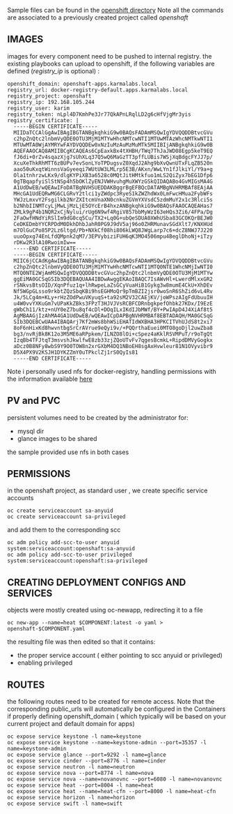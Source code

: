 Sample files can be found in the [openshift directory](https://github.com/karmab/openshaft/tree/master/openshift)
Note all the commands are associated to a previously created project called *openshaft*

## IMAGES

images for every component need to be pushed to internal registry. the existing playbooks can upload to openshift, if the following variables are defined (*registry_ip* is optional) :

```
openshift_domain: openshaft-apps.karmalabs.local
registry_url: docker-registry-default.apps.karmalabs.local
registry_project: openshaft
registry_ip: 192.168.105.244
registry_user: karim
registry_token: nLpl4D7KmhPe3Jr77QkAPnLRqlLD2g6cHfVjgMr3yis
registry_certificate: |
  -----BEGIN CERTIFICATE-----
  MIIDaTCCAlGgAwIBAgIBGTANBgkqhkiG9w0BAQsFADAmMSQwIgYDVQQDDBtvcGVu
  c2hpZnQtc2lnbmVyQDE0OTU3MjM1MTYwHhcNMTcwNTI1MTUwMTAzWhcNMTkwNTI1
  MTUwMTA0WjAYMRYwFAYDVQQDEw0xNzIuMzAuMzMuMTk5MIIBIjANBgkqhkiG9w0B
  AQEFAAOCAQ8AMIIBCgKCAQEAs6CpEaxkBx4tXHBH/TWq7ThJaJWD08Egp5keT9EQ
  fJ6di+0rZv4sqazXjg7sUhXLq37Q5wQ6MaGzTT3pffLUBis7WSjXqBdgcFYJJ7p/
  XcuXeThkRhMTT6zBUPv7evSonLYoTPDugsvZ0XqdJ2Ahg9bXvQwnUTxFLqZB520n
  aao50uKxqtWinnsVaGyeeqi7WUtUW3LMLrp5E3B/AKxn/WwLYn1fJlkiYl/Y9a+g
  Ola1tnhrzwLKx9/dlgKYPiXB3a6528c0MQtJitHMtkfuo1mLS2QiZyx7bEG1Dfp6
  0gTBqapfyiSlStNSp4h5bOKlZyENJVWHvuhgMuXWYzGSkQIDAQABo4GvMIGsMA4G
  A1UdDwEB/wQEAwIFoDATBgNVHSUEDDAKBggrBgEFBQcDATAMBgNVHRMBAf8EAjAA
  MHcGA1UdEQRwMG6CLGRvY2tlci1yZWdpc3RyeS1kZWZhdWx0LmFwcHMua2FybWFs
  YWJzLmxvY2Fsgilkb2NrZXItcmVnaXN0cnkuZGVmYXVsdC5zdmMuY2x1c3Rlci5s
  b2NhbIINMTcyLjMwLjMzLjE5OYcErB4hxzANBgkqhkiG9w0BAQsFAAOCAQEAHas7
  ZMLk9gP4b1NQR2xCjNylui/rUg6N9wf4RgiV857bbMyWzI63eHQs3Zi6/4FPa/Dg
  2FaOwfHNdYiRSlIm9dG0cq5Cu/TX2+Lq0G+ubQeSDUA0XWhUSba83GCOKQrBEJW0
  CeDKEDmbYYCRPDdM0DkhDhbJahR0PG9J9dV5aj96o0ZHRMunavSGdXlt7/KNXHUd
  m7OlGuCPo85P2Lz6ltgd/Pb+NXkCf08hi806kLWQ8JWgLarp7c6+dcZ8NWJ7J220
  uuoOpxg74EnLfdQMpnk2qM7/3EPVybiziFUH6qK3MO4506mpu4BeglDhoNj+iTzy
  rDKw2R3lA10RwoimIw==
  -----END CERTIFICATE-----
  -----BEGIN CERTIFICATE-----
  MIIC6jCCAdKgAwIBAgIBATANBgkqhkiG9w0BAQsFADAmMSQwIgYDVQQDDBtvcGVu
  c2hpZnQtc2lnbmVyQDE0OTU3MjM1MTYwHhcNMTcwNTI1MTQ0NTE1WhcNMjIwNTI0
  MTQ0NTE2WjAmMSQwIgYDVQQDDBtvcGVuc2hpZnQtc2lnbmVyQDE0OTU3MjM1MTYw
  ggEiMA0GCSqGSIb3DQEBAQUAA4IBDwAwggEKAoIBAQC7IsAWvHl+LwerdMlxxGR2
  rSNkvsBtsOID/XqnPfuz1q+lhRwpeLaZsGCyVuaHiB1Gykg3w8mumE4CkU+XhDEv
  Nf5WGpGLsso9rkbtZQzSbqKBi9hsEGHMoQr9pTmBZI2jsr0woSnR6ShZid6vL4Rv
  Jk/5LCg4m+KLy+rHzZOdPwuVKyuqS+ta92sM2V32CAEjKV/joWPszAIgFdUbuuIH
  u4W0vvYXKuGm7vUPaKkZBks3FPzT3HJVJVsRCBFCDRnbgkpefOhbk27KDx/I9EzE
  gWbCh11/ktz+nUY0eZ7bu8qf4cDl+DOqILxIKdIJbMWf/BY+PwIApD4J4XiAf8t5
  AgMBAAGjIzAhMA4GA1UdDwEB/wQEAwICpDAPBgNVHRMBAf8EBTADAQH/MA0GCSqG
  SIb3DQEBCwUAA4IBAQArj7Kf2mWs8bhWSiEHATIdWXBHA3HPKCITVhUJdS8t2xi7
  8oF6nHixKd8hwvntbgSrCrAVrue9eQyi9v/+PQQrthaEuei0MTO8goDjl2uwZba8
  bg3/nvRjBk8K12o3M5ME6aRPpkem/ILNZO8lOi+cSpez4aKklRSVMPuT/r9oTgQt
  IzqBb4TFJtqT3msvshJkwlfwE8zb33zjZQoUTvFv7qgesBcmkL+RipdDMVyGogkx
  aDcz0B8NFy8wbS9Y9O0TOW8n2xrGXbM4DQ1NBoEH8sgAxHvwleur81N1OVyvibr9
  D5X4PX9V2KSJH1DYKZZmY0uTPkclZj1rS0QyIs81
  -----END CERTIFICATE-----
```

Note i personally used nfs for docker-registry, handling permissions with the information available [here](https://access.redhat.com/solutions/2091541)

## PV and PVC

persistent volumes need to be created by the administrator for:

- mysql dir
- glance images to be shared

the sample provided use nfs in both cases

## PERMISSIONS

in the openshaft project, as standard user , we create specific service accounts

```
oc create serviceaccount sa-anyuid
oc create serviceaccount sa-privileged
```

and add them to the corresponding scc

```
oc adm policy add-scc-to-user anyuid system:serviceaccount:openshaft:sa-anyuid
oc adm policy add-scc-to-user privileged system:serviceaccount:openshaft:sa-privileged
```

## CREATING DEPLOYMENT CONFIGS AND SERVICES

objects were mostly created using oc-newapp, redirecting it to a file

```
oc new-app --name=heat $COMPONENT:latest -o yaml > openshaft-$COMPONENT.yaml
```

the resulting file was then edited so that it contains:

- the proper service account ( either pointing to scc anyuid or privileged)
- enabling privileged

## ROUTES

the following routes need to be created for remote access. Note that the corresponding public_urls will automatically be configured in the Containers if properly defining openshift_domain ( which typically will be based on your current project and default domain for apps)

```
oc expose service keystone -l name=keystone
oc expose service keystone --name=keystone-admin --port=35357 -l name=keystone-admin
oc expose service glance --port=9292 -l name=glance
oc expose service cinder --port=8776 -l name=cinder
oc expose service neutron -l name=neutron
oc expose service nova --port=8774 -l name=nova
oc expose service nova --name=novanovnc --port=6080 -l name=novanovnc
oc expose service heat --port=8004 -l name=heat
oc expose service heat --name=heat-cfn --port=8000 -l name=heat-cfn
oc expose service horizon -l name=horizon
oc expose service swift -l name=swift
```
